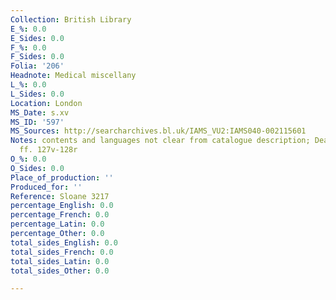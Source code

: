 ```yaml
---
Collection: British Library
E_%: 0.0
E_Sides: 0.0
F_%: 0.0
F_Sides: 0.0
Folia: '206'
Headnote: Medical miscellany
L_%: 0.0
L_Sides: 0.0
Location: London
MS_Date: s.xv
MS_ID: '597'
MS_Sources: http://searcharchives.bl.uk/IAMS_VU2:IAMS040-002115601
Notes: contents and languages not clear from catalogue description; Dean no. 439 on
  ff. 127v-128r
O_%: 0.0
O_Sides: 0.0
Place_of_production: ''
Produced_for: ''
Reference: Sloane 3217
percentage_English: 0.0
percentage_French: 0.0
percentage_Latin: 0.0
percentage_Other: 0.0
total_sides_English: 0.0
total_sides_French: 0.0
total_sides_Latin: 0.0
total_sides_Other: 0.0

---
```

